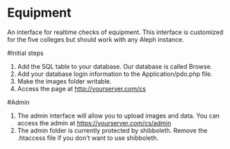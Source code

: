 # Equipment
An interface for realtime checks of equipment.  This interface is customized for the five colleges but should work with any Aleph instance.

#Initial steps
1. Add the SQL table to your database.  Our database is called Browse.
2. Add your database login information to the Application/pdo.php file.
3. Make the images folder writable.
4. Access the page at http://yourserver.com/cs

#Admin
1. The admin interface will allow you to upload images and data.  You can access the admin at https://yourserver.com/cs/admin
2. The admin folder is currently protected by shibboleth.  Remove the .htaccess file if you don't want to use shibboleth.


